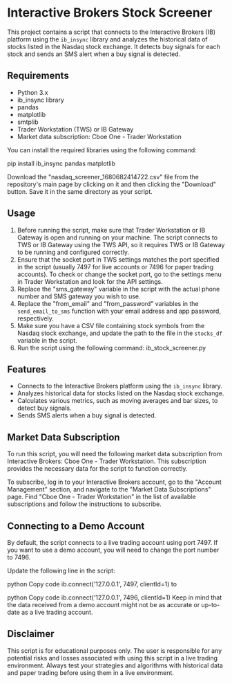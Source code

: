 # Interactive Brokers Stock Screener

This project contains a script that connects to the Interactive Brokers (IB) platform using the `ib_insync` library and analyzes the historical data of stocks listed in the Nasdaq stock exchange. It detects buy signals for each stock and sends an SMS alert when a buy signal is detected.

## Requirements

- Python 3.x
- ib_insync library
- pandas
- matplotlib
- smtplib
- Trader Workstation (TWS) or IB Gateway
- Market data subscription: Cboe One - Trader Workstation

You can install the required libraries using the following command:

pip install ib_insync pandas matplotlib

Download the "nasdaq_screener_1680682414722.csv" file from the repository's main page by clicking on it and then clicking the "Download" button. Save it in the same directory as your script.

## Usage

1. Before running the script, make sure that Trader Workstation or IB Gateway is open and running on your machine. The script connects to TWS or IB Gateway using the TWS API, so it requires TWS or IB Gateway to be running and configured correctly.
2. Ensure that the socket port in TWS settings matches the port specified in the script (usually 7497 for live accounts or 7496 for paper trading accounts). To check or change the socket port, go to the settings menu in Trader Workstation and look for the API settings.
3. Replace the "sms_gateway" variable in the script with the actual phone number and SMS gateway you wish to use.
4. Replace the "from_email" and "from_password" variables in the `send_email_to_sms` function with your email address and app password, respectively.
5. Make sure you have a CSV file containing stock symbols from the Nasdaq stock exchange, and update the path to the file in the `stocks_df` variable in the script.
6. Run the script using the following command: ib_stock_screener.py

## Features

- Connects to the Interactive Brokers platform using the `ib_insync` library.
- Analyzes historical data for stocks listed on the Nasdaq stock exchange.
- Calculates various metrics, such as moving averages and bar sizes, to detect buy signals.
- Sends SMS alerts when a buy signal is detected.

## Market Data Subscription
To run this script, you will need the following market data subscription from Interactive Brokers: Cboe One - Trader Workstation. This subscription provides the necessary data for the script to function correctly.

To subscribe, log in to your Interactive Brokers account, go to the "Account Management" section, and navigate to the "Market Data Subscriptions" page. Find "Cboe One - Trader Workstation" in the list of available subscriptions and follow the instructions to subscribe.

## Connecting to a Demo Account
By default, the script connects to a live trading account using port 7497. If you want to use a demo account, you will need to change the port number to 7496.

Update the following line in the script:

python
Copy code
ib.connect('127.0.0.1', 7497, clientId=1)
to

python
Copy code
ib.connect('127.0.0.1', 7496, clientId=1)
Keep in mind that the data received from a demo account might not be as accurate or up-to-date as a live trading account.

## Disclaimer

This script is for educational purposes only. The user is responsible for any potential risks and losses associated with using this script in a live trading environment. Always test your strategies and algorithms with historical data and paper trading before using them in a live environment.
